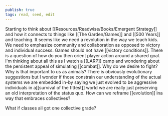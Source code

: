 ```yaml
---
publish: true
tags: read, seed, edit
---
```

Starting to think about [[Resources/Readwise/Books/Emergent Strategy]] and how it connects to things like [[The Garden/Games]] and [[500 Years]] and teaching. It seems like we need a revolution in the way we teach kids. We need to emphasize community and collaboration as opposed to victory and individual success. Games should not have [[victory conditions]]. There is a question of how do you then orient player action around a shared goal. I'm thinking about all this as I watch a [[LARP]] camp and wondering about the persistent appeal of simulating [[combat]]. Why do we desire to fight? Why is that important to us as animals? There is obviously evolutionary suggestions but I wonder if those constrain our understanding of the actual systems we are embedded in-by saying we just evolved to be aggressive individuals in a[[survival of the fittest]] world we are really just preserving an old interpretation of the status quo. How can we reframe [[evolution]] ina way that embraces collectives?

What if classes all got one collective grade?
